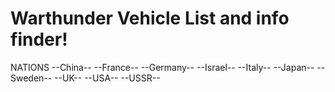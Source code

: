 # Warthunder Vehicle List and info finder!
<bold>NATIONS</bold>
--China--
--France--
--Germany--
--Israel--
--Italy--
--Japan--
--Sweden--
--UK--
--USA--
--USSR--
